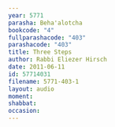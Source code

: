 ```yaml
---
year: 5771
parasha: Beha'alotcha
bookcode: "4"
fullparashacode: "403"
parashacode: "403"
title: Three Steps
author: Rabbi Eliezer Hirsch
date: 2011-06-11
id: 57714031
filename: 5771-403-1
layout: audio
moment: 
shabbat: 
occasion: 
---
```

